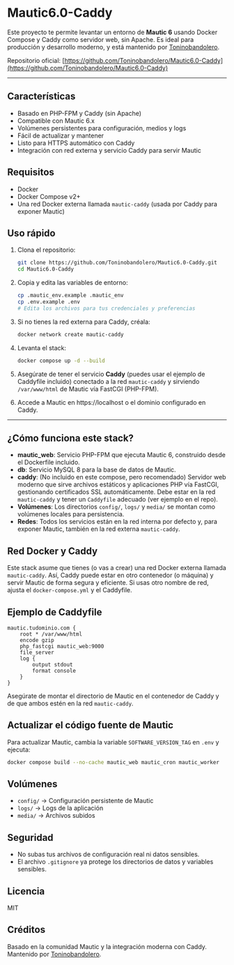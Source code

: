 # Mautic6.0-Caddy

Este proyecto te permite levantar un entorno de **Mautic 6** usando Docker Compose y Caddy como servidor web, sin Apache. Es ideal para producción y desarrollo moderno, y está mantenido por [Toninobandolero](https://github.com/Toninobandolero).

Repositorio oficial: [https://github.com/Toninobandolero/Mautic6.0-Caddy](https://github.com/Toninobandolero/Mautic6.0-Caddy)

---

## Características
- Basado en PHP-FPM y Caddy (sin Apache)
- Compatible con Mautic 6.x
- Volúmenes persistentes para configuración, medios y logs
- Fácil de actualizar y mantener
- Listo para HTTPS automático con Caddy
- Integración con red externa y servicio Caddy para servir Mautic

## Requisitos
- Docker
- Docker Compose v2+
- Una red Docker externa llamada `mautic-caddy` (usada por Caddy para exponer Mautic)

## Uso rápido

1. Clona el repositorio:
   ```bash
   git clone https://github.com/Toninobandolero/Mautic6.0-Caddy.git
   cd Mautic6.0-Caddy
   ```

2. Copia y edita las variables de entorno:
   ```bash
   cp .mautic_env.example .mautic_env
   cp .env.example .env
   # Edita los archivos para tus credenciales y preferencias
   ```

3. Si no tienes la red externa para Caddy, créala:
   ```bash
   docker network create mautic-caddy
   ```

4. Levanta el stack:
   ```bash
   docker compose up -d --build
   ```

5. Asegúrate de tener el servicio **Caddy** (puedes usar el ejemplo de Caddyfile incluido) conectado a la red `mautic-caddy` y sirviendo `/var/www/html` de Mautic vía FastCGI (PHP-FPM).

6. Accede a Mautic en https://localhost o el dominio configurado en Caddy.

---

## ¿Cómo funciona este stack?

- **mautic_web**: Servicio PHP-FPM que ejecuta Mautic 6, construido desde el Dockerfile incluido.
- **db**: Servicio MySQL 8 para la base de datos de Mautic.
- **caddy**: (No incluido en este compose, pero recomendado) Servidor web moderno que sirve archivos estáticos y aplicaciones PHP vía FastCGI, gestionando certificados SSL automáticamente. Debe estar en la red `mautic-caddy` y tener un `Caddyfile` adecuado (ver ejemplo en el repo).
- **Volúmenes**: Los directorios `config/`, `logs/` y `media/` se montan como volúmenes locales para persistencia.
- **Redes**: Todos los servicios están en la red interna por defecto y, para exponer Mautic, también en la red externa `mautic-caddy`.

## Red Docker y Caddy

Este stack asume que tienes (o vas a crear) una red Docker externa llamada `mautic-caddy`. Así, Caddy puede estar en otro contenedor (o máquina) y servir Mautic de forma segura y eficiente. Si usas otro nombre de red, ajusta el `docker-compose.yml` y el Caddyfile.

## Ejemplo de Caddyfile

```Caddyfile
mautic.tudominio.com {
    root * /var/www/html
    encode gzip
    php_fastcgi mautic_web:9000
    file_server
    log {
        output stdout
        format console
    }
}
```

Asegúrate de montar el directorio de Mautic en el contenedor de Caddy y de que ambos estén en la red `mautic-caddy`.

## Actualizar el código fuente de Mautic

Para actualizar Mautic, cambia la variable `SOFTWARE_VERSION_TAG` en `.env` y ejecuta:

```bash
docker compose build --no-cache mautic_web mautic_cron mautic_worker
```

## Volúmenes
- `config/` → Configuración persistente de Mautic
- `logs/` → Logs de la aplicación
- `media/` → Archivos subidos

## Seguridad
- No subas tus archivos de configuración real ni datos sensibles.
- El archivo `.gitignore` ya protege los directorios de datos y variables sensibles.

## Licencia
MIT

## Créditos
Basado en la comunidad Mautic y la integración moderna con Caddy. Mantenido por [Toninobandolero](https://github.com/Toninobandolero).
